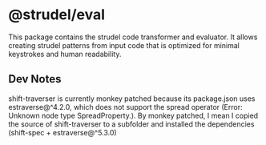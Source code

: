 # @strudel/eval

This package contains the strudel code transformer and evaluator.
It allows creating strudel patterns from input code that is optimized for minimal keystrokes and human readability.

## Dev Notes

shift-traverser is currently monkey patched because its package.json uses estraverse@^4.2.0,
which does not support the spread operator (Error: Unknown node type SpreadProperty.).
By monkey patched, I mean I copied the source of shift-traverser to a subfolder and installed the dependencies (shift-spec + estraverse@^5.3.0)
